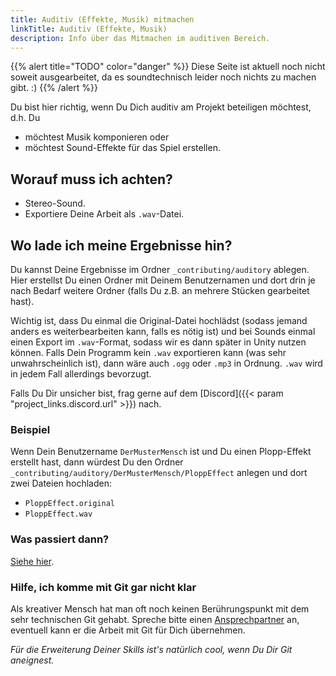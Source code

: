 ```yaml
---
title: Auditiv (Effekte, Musik) mitmachen
linkTitle: Auditiv (Effekte, Musik)
description: Info über das Mitmachen im auditiven Bereich.
---
```


{{% alert title="TODO" color="danger" %}}
Diese Seite ist aktuell noch nicht soweit ausgearbeitet, da es soundtechnisch leider noch nichts zu machen gibt. :)
{{% /alert %}}

Du bist hier richtig, wenn Du Dich auditiv am Projekt beteiligen möchtest, d.h. Du

* möchtest Musik komponieren oder
* möchtest Sound-Effekte für das Spiel erstellen.

## Worauf muss ich achten?

* Stereo-Sound.
* Exportiere Deine Arbeit als `.wav`-Datei.

## Wo lade ich meine Ergebnisse hin?

Du kannst Deine Ergebnisse im Ordner `_contributing/auditory` ablegen.
Hier erstellst Du einen Ordner mit Deinem Benutzernamen und dort drin je nach Bedarf weitere Ordner (falls Du z.B. an mehrere Stücken gearbeitet hast). 

Wichtig ist, dass Du einmal die Original-Datei hochlädst (sodass jemand anders es weiterbearbeiten kann, falls es nötig ist) und bei Sounds einmal einen Export im `.wav`-Format, sodass wir es dann später in Unity nutzen können.
Falls Dein Programm kein `.wav` exportieren kann (was sehr unwahrscheinlich ist), dann wäre auch `.ogg` oder `.mp3` in Ordnung. `.wav` wird in jedem Fall allerdings bevorzugt.

Falls Du Dir unsicher bist, frag gerne auf dem [Discord]({{< param "project_links.discord.url" >}}) nach.

### Beispiel

Wenn Dein Benutzername `DerMusterMensch` ist und Du einen Plopp-Effekt erstellt hast, dann würdest Du den Ordner `_contributing/auditory/DerMusterMensch/PloppEffect` anlegen und dort zwei Dateien hochladen:

* `PloppEffect.original`
* `PloppEffect.wav`

### Was passiert dann?

[Siehe hier](../#ich-habe-eine-aufgabe-fertig-was-mache-ich-damit).

### Hilfe, ich komme mit Git gar nicht klar

Als kreativer Mensch hat man oft noch keinen Berührungspunkt mit dem sehr technischen Git gehabt.
Spreche bitte einen [Ansprechpartner](https://github.com/boundfoxstudios/fairy-tale-defender/#ansprechpartner) an, eventuell kann er die Arbeit mit Git für Dich übernehmen.

_Für die Erweiterung Deiner Skills ist's natürlich cool, wenn Du Dir Git aneignest._
